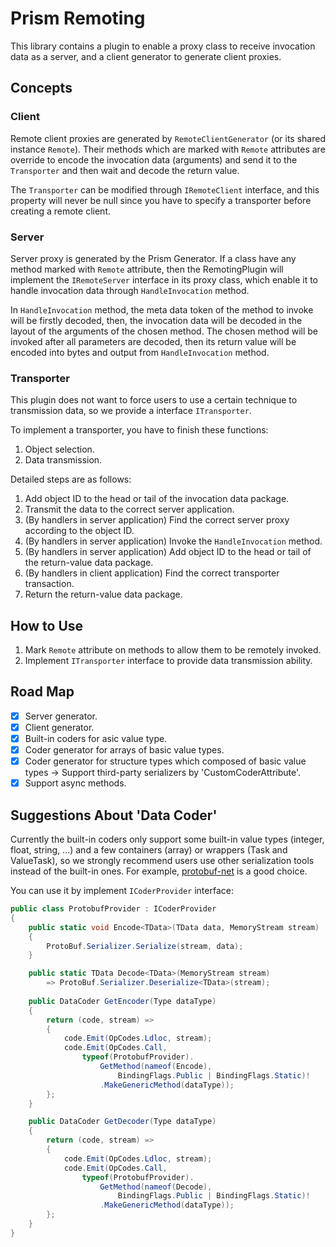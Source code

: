 ﻿# Prism Remoting

This library contains a plugin to enable a proxy class to receive invocation data as a server,
and a client generator to generate client proxies.

## Concepts

### Client

Remote client proxies are generated by ```RemoteClientGenerator``` (or its shared instance ```Remote```).
Their methods which are marked with ```Remote``` attributes are override to encode the invocation data (arguments)
and send it to the ```Transporter``` and then wait and decode the return value.

The ```Transporter``` can be modified through ```IRemoteClient``` interface,
and this property will never be null since you have to specify a transporter before creating a remote client.

### Server

Server proxy is generated by the Prism Generator. If a class have any method marked with ```Remote``` attribute,
then the RemotingPlugin will implement the ```IRemoteServer``` interface in its proxy class,
which enable it to handle invocation data through ```HandleInvocation``` method.

In ```HandleInvocation``` method, the meta data token of the method to invoke will be firstly decoded,
then, the invocation data will be decoded in the layout of the arguments of the chosen method.
The chosen method will be invoked after all parameters are decoded, then its return value will be encoded into bytes
and output from ```HandleInvocation``` method.

### Transporter

This plugin does not want to force users to use a certain technique to transmission data,
so we provide a interface ```ITransporter```.

To implement a transporter, you have to finish these functions:
1. Object selection.
2. Data transmission.

Detailed steps are as follows:
1. Add object ID to the head or tail of the invocation data package.
2. Transmit the data to the correct server application.
3. (By handlers in server application) Find the correct server proxy according to the object ID.
4. (By handlers in server application) Invoke the ```HandleInvocation``` method.
5. (By handlers in server application) Add object ID to the head or tail of the return-value data package.
6. (By handlers in client application) Find the correct transporter transaction.
7. Return the return-value data package.

## How to Use

1. Mark ```Remote``` attribute on methods to allow them to be remotely invoked.
2. Implement ```ITransporter``` interface to provide data transmission ability.

## Road Map

- [X] Server generator.
- [X] Client generator.
- [X] Built-in coders for asic value type.
- [X] Coder generator for arrays of basic value types.
- [X] Coder generator for structure types which composed of basic value types -> Support third-party serializers by 'CustomCoderAttribute'.
- [X] Support async methods.

## Suggestions About 'Data Coder'

Currently the built-in coders only support some built-in value types (integer, float, string, ...)
and a few containers (array) or wrappers (Task and ValueTask),
so we strongly recommend users use other serialization tools instead of the built-in ones.
For example, [protobuf-net](https://github.com/protobuf-net/protobuf-net) is a good choice.

You can use it by implement ```ICoderProvider``` interface:
```c#
public class ProtobufProvider : ICoderProvider
{
    public static void Encode<TData>(TData data, MemoryStream stream)
    {
        ProtoBuf.Serializer.Serialize(stream, data);
    }

    public static TData Decode<TData>(MemoryStream stream)
        => ProtoBuf.Serializer.Deserialize<TData>(stream);
    
    public DataCoder GetEncoder(Type dataType)
    {
        return (code, stream) =>
        {
            code.Emit(OpCodes.Ldloc, stream);
            code.Emit(OpCodes.Call, 
                typeof(ProtobufProvider).
                    GetMethod(nameof(Encode), 
                        BindingFlags.Public | BindingFlags.Static)!
                    .MakeGenericMethod(dataType));
        };
    }

    public DataCoder GetDecoder(Type dataType)
    {
        return (code, stream) =>
        {
            code.Emit(OpCodes.Ldloc, stream);
            code.Emit(OpCodes.Call, 
                typeof(ProtobufProvider).
                    GetMethod(nameof(Decode), 
                        BindingFlags.Public | BindingFlags.Static)!
                    .MakeGenericMethod(dataType));
        };
    }
}
```